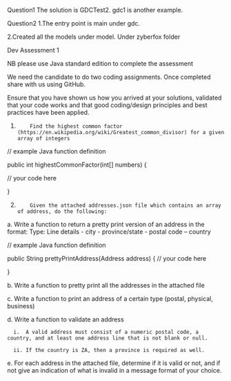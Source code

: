 Question1
The solution is GDCTest2. gdc1 is another example.

Question2
1.The entry point is main under gdc.

2.Created all the models under model. Under zyberfox folder


Dev Assessment 1

NB please use Java standard edition to complete the assessment

 We need the candidate to do two coding assignments. Once completed share with us using GitHub.

Ensure that you have shown us how you arrived at your solutions, validated that your code works and that good coding/design principles and best practices have been applied.

1.         Find the highest common factor (https://en.wikipedia.org/wiki/Greatest_common_divisor) for a given array of integers

// example Java function definition

public int highestCommonFactor(int[] numbers) {

  // your code here

}

2.         Given the attached addresses.json file which contains an array of address, do the following:

  a.       Write a function to return a pretty print version of an address in the format: Type: Line details - city - province/state - postal code – country

  // example Java function definition

  public String prettyPrintAddress(Address address) {   // your code here

  }

  b.       Write a function to pretty print all the addresses in the attached file

  c.       Write a function to print an address of a certain type (postal, physical, business)

  d.       Write a function to validate an address

      i.  A valid address must consist of a numeric postal code, a country, and at least one address line that is not blank or null.

      ii. If the country is ZA, then a province is required as well.

  e.       For each address in the attached file, determine if it is valid or not, and if not give an indication of what is invalid in a message format of your choice.
